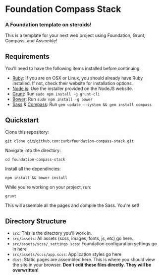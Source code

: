 # Foundation Compass Stack
### A Foundation template on steroids!

This is a template for your next web project using Foundation, Grunt, Compass, and Assemble!

## Requirements

You'll need to have the following items installed before continuing.
	
* [Ruby](http://ruby-lang.org/): If you are on OSX or Linux, you should already have Ruby installed. If not, check their website for installation options.
* [Node.js](http://nodejs.org): Use the installer provided on the NodeJS website.
* [Grunt](http://gruntjs.com/): Run `sudo npm install -g grunt-cli`
* [Bower](http://bower.io): Run `sudo npm install -g bower`
* [Sass](http://sass-lang.com) & [Compass](http://compass-style.org): Run `gem update --system && gem install compass`


## Quickstart

Clone this repository:

`git clone git@github.com:zurb/foundation-compass-stack.git`

Navigate into the directory:

`cd foundation-compass-stack`

Install all the dependincies:

`npm install && bower install`

While you're working on your project, run:

`grunt`

This will assemble all the pages and compile the Sass. You're set!

## Directory Structure

* `src`: This is the directory you'll work in.
* `src/assets`: All assets (scss, images, fonts, js, etc) go here.
* `src/assets/scss/_settings.scss`: Foundation configuration settings go in here
* `src/assets/scss/app.scss`: Application styles go here
* `dist`: Static pages are assembled here. This is where you should view the site in your browser. **Don't edit these files directly. They will be overwritten!** 

